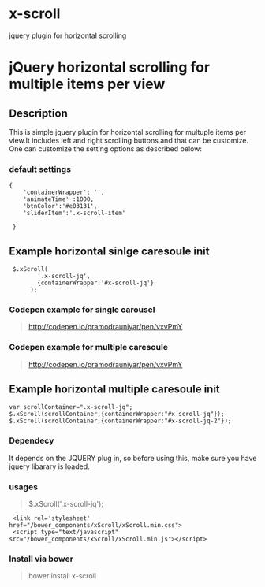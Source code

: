 # x-scroll
jquery plugin for horizontal scrolling

# jQuery horizontal scrolling for multiple items per view

## Description 

This is simple jquery plugin for horizontal scrolling for multuple items per view.It includes left and right scrolling buttons and that can be customize. One can customize the setting options as described below:

### default settings

    {
        'containerWrapper': '',
        'animateTime' :1000,
        'btnColor':'#e03131',
        'sliderItem':'.x-scroll-item'
   
     }
  		
## Example horizontal sinlge caresoule init
	 $.xScroll(
		    '.x-scroll-jq',
		    {containerWrapper:'#x-scroll-jq'}
		  );
	

### Codepen example for single carousel 
> http://codepen.io/pramodrauniyar/pen/vxvPmY

### Codepen example for multiple caresoule 
> http://codepen.io/pramodrauniyar/pen/vxvPmY

## Example horizontal multiple caresoule init

	var scrollContainer=".x-scroll-jq";
	$.xScroll(scrollContainer,{containerWrapper:"#x-scroll-jq"});
	$.xScroll(scrollContainer,{containerWrapper:"#x-scroll-jq-2"});

### Dependecy
It depends on the JQUERY plug in, so before using this, make sure you have jquery libarary is loaded. 

### usages
> $.xScroll('.x-scroll-jq');

	 <link rel='stylesheet' href="/bower_components/xScroll/xScroll.min.css">
	 <script type="text/javascript" src="/bower_components/xScroll/xScroll.min.js"></script>

### Install via bower
> bower install x-scroll 


